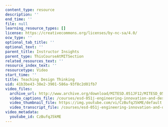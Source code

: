 ```yaml
---
content_type: resource
description: ''
end_time: ''
file: null
learning_resource_types: []
license: https://creativecommons.org/licenses/by-nc-sa/4.0/
ocw_type: ''
optional_tab_title: ''
optional_text: ''
parent_title: Instructor Insights
parent_type: ThisCourseAtMITSection
related_resources_text: ''
resource_index_text: ''
resourcetype: Video
start_time: ''
title: Teaching Design Thinking
uid: 41b3be43-38e2-3901-586a-93f8c2d01fb7
video_files:
  archive_url: http://www.archive.org/download/MITESD.051JF12/MITESD_051JF12_video02_teaching_design_thinking_300k.mp4
  video_captions_file: /courses/esd-051j-engineering-innovation-and-design-fall-2012/293fa4eaf9dd57aaab6b8080cf94b84c_CzBufqJ5kME.vtt
  video_thumbnail_file: https://img.youtube.com/vi/CzBufqJ5kME/default.jpg
  video_transcript_file: /courses/esd-051j-engineering-innovation-and-design-fall-2012/4ae70f97878e091bfd4dad695defd00d_CzBufqJ5kME.pdf
video_metadata:
  youtube_id: CzBufqJ5kME
---
```

